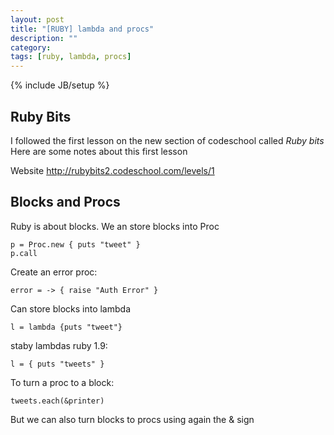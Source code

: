 ```yaml
---
layout: post
title: "[RUBY] lambda and procs"
description: ""
category: 
tags: [ruby, lambda, procs]
---
```

{% include JB/setup %}

## Ruby Bits 

I followed the first lesson on the new section of codeschool called *Ruby bits*
Here are some notes about this first lesson

Website http://rubybits2.codeschool.com/levels/1


## Blocks and Procs

Ruby is about blocks.
We an store blocks into Proc

    p = Proc.new { puts "tweet" }
    p.call

Create an error proc:

    error = -> { raise "Auth Error" }

Can store blocks into lambda

    l = lambda {puts "tweet"}

staby lambdas ruby 1.9:

    l = { puts "tweets" }

To turn a proc to a block:

    tweets.each(&printer)

But we can also turn blocks to procs using again the & sign

